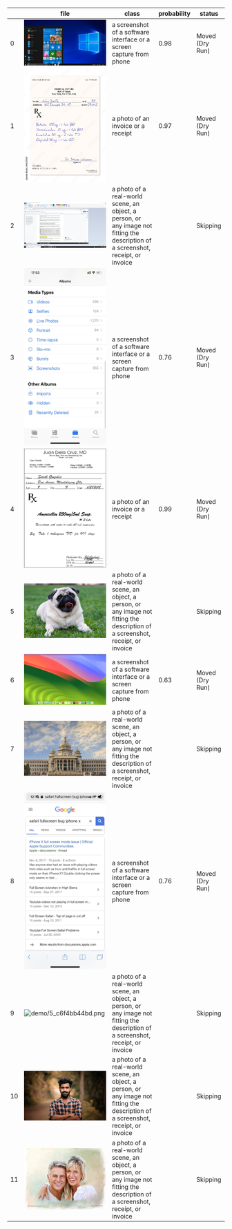 |    | file                                                                                                                                                    | class                                                                                                                             | probability   | status          |
|----|---------------------------------------------------------------------------------------------------------------------------------------------------------|-----------------------------------------------------------------------------------------------------------------------------------|---------------|-----------------|
|  0 | ![demo/dc-Cover-47hlqdbsggeu2d33kvdqkjthc2-20200316192609.Medi.jpeg](demo/dc-Cover-47hlqdbsggeu2d33kvdqkjthc2-20200316192609.Medi.jpeg)                 | a screenshot of a software interface or a screen capture from phone                                                               | 0.98          | Moved (Dry Run) |
|  1 | ![demo/1000_F_56617167_ZGbrr3mHPUmLoksQmpuY7SPA8ihTI5Dh.jpg](demo/1000_F_56617167_ZGbrr3mHPUmLoksQmpuY7SPA8ihTI5Dh.jpg)                                 | a photo of an invoice or a receipt                                                                                                | 0.97          | Moved (Dry Run) |
|  2 | ![demo/MS-Paint-Windows-Full-Screen-Screenshot.png](demo/MS-Paint-Windows-Full-Screen-Screenshot.png)                                                   | a photo of a real-world scene, an object, a person, or any image not fitting the description of a screenshot, receipt, or invoice |               | Skipping        |
|  3 | ![demo/take-screenshot-1.jpg](demo/take-screenshot-1.jpg)                                                                                               | a screenshot of a software interface or a screen capture from phone                                                               | 0.76          | Moved (Dry Run) |
|  4 | ![demo/prescription.jpg](demo/prescription.jpg)                                                                                                         | a photo of an invoice or a receipt                                                                                                | 0.99          | Moved (Dry Run) |
|  5 | ![demo/chinese-dog-breeds-4797219-hero-2a1e9c5ed2c54d00aef75b05c5db399c.jpg](demo/chinese-dog-breeds-4797219-hero-2a1e9c5ed2c54d00aef75b05c5db399c.jpg) | a photo of a real-world scene, an object, a person, or any image not fitting the description of a screenshot, receipt, or invoice |               | Skipping        |
|  6 | ![demo/MacOS_Sonoma_Desktop.png](demo/MacOS_Sonoma_Desktop.png)                                                                                         | a screenshot of a software interface or a screen capture from phone                                                               | 0.63          | Moved (Dry Run) |
|  7 | ![demo/9483508eeee2b78a7356a15ed9c337a1-bengaluru-bangalore.jpg](demo/9483508eeee2b78a7356a15ed9c337a1-bengaluru-bangalore.jpg)                         | a photo of a real-world scene, an object, a person, or any image not fitting the description of a screenshot, receipt, or invoice |               | Skipping        |
|  8 | ![demo/l511jc41xpi01.jpg](demo/l511jc41xpi01.jpg)                                                                                                       | a screenshot of a software interface or a screen capture from phone                                                               | 0.76          | Moved (Dry Run) |
|  9 | ![demo/5_c6f4bb44bd.png](demo/5_c6f4bb44bd.png)                                                                                                         | a photo of a real-world scene, an object, a person, or any image not fitting the description of a screenshot, receipt, or invoice |               | Skipping        |
| 10 | ![demo/Outdoors-man-portrait.jpg](demo/Outdoors-man-portrait.jpg)                                                                                       | a photo of a real-world scene, an object, a person, or any image not fitting the description of a screenshot, receipt, or invoice |               | Skipping        |
| 11 | ![demo/26._smiling-couple-family-digital-painting-30-24.jpg](demo/26._smiling-couple-family-digital-painting-30-24.jpg)                                 | a photo of a real-world scene, an object, a person, or any image not fitting the description of a screenshot, receipt, or invoice |               | Skipping        |
